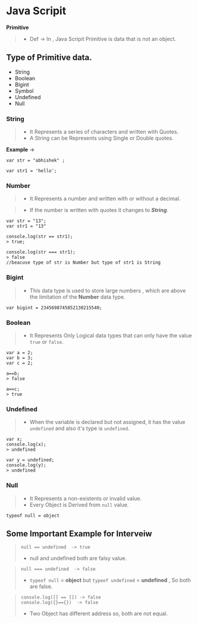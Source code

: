 # Java Scripit

**Primitive**

> - Def -> In , Java Scripit Primitive is data that is not an object.

## Type of Primitive data.

- String
- Boolean
- Bigint
- Symbol
- Undefined
- Null

### String

> - It Represents a series of characters and written with Quotes.
> - A String can be Represents using Single or Double quotes.

**Example** ->

`var str = "abhishek" ;`

`var str1 = 'hello';`

### Number

> - It Represents a number and written with or without a decimal.

> - If the number is written with quotes it changes to **_String_**. 

``` 
var str = "13";   
var str1 = "13"

console.log(str == str1);
> true;

console.log(str === str1);
> false 
//beacuse type of str is Number but type of str1 is String
```
  
  ### Bigint
  > - This data type is used to store large numbers , which are above the limitation of the **Number** data type.
  
  `var bigint = 2345698745852130215540;`

  ### Boolean
  > - It Represents Only Logical data types that can only have the value `true` or `false`.
  ```
  var a = 2;
  var b = 3;
  var c = 2;

  a==b;
  > false

  a==c;
  > true
  ```

  ### Undefined
  > - When the variable is declared but not assigned, it has the value `undefined` and also it's type is `undefined`.

  ```
  var x;
  console.log(x);
  > undefined

  var y = undefined;
  console.log(y);
  > undefined
  ```

  ### Null
  > - It Represents a non-existents or invalid value.
  > - Every Object is Derived from `null` value.

  `typeof null = object`

 
 ## Some Important Example for Interveiw
 > `null == undefined  -> true`
 > - null and undefined both are falsy value.
 

 > `null === undefined  -> false`
 > - `typeof null` = **object**  but  `typeof undefined` = **undefined** , So both are false.


 > `console.log([] == []) -> false`  
 > `console.log({}=={})  -> false`
 > - Two Object has different address so, both are not equal.

 

 